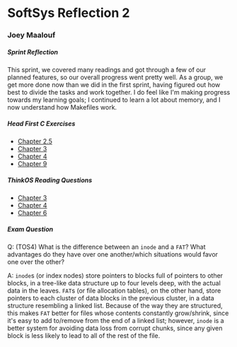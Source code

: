 # SoftSys Reflection 2

### Joey Maalouf

##### Sprint Reflection

This sprint, we covered many readings and got through a few of our planned features, so our overall progress went pretty well. As a group, we get more done now than we did in the first sprint, having figured out how best to divide the tasks and work together. I do feel like I'm making progress towards my learning goals; I continued to learn a lot about memory, and I now understand how Makefiles work.

##### Head First C Exercises

* [Chapter 2.5](../exercises/ex02.5/find_track.c)
* [Chapter 3](../exercises/ex03/tee.c)
* [Chapter 4](../exercises/ex04/Makefile)
* [Chapter 9](../exercises/ex09/fork.c)

##### ThinkOS Reading Questions

* [Chapter 3](../reading_questions/thinkos.md#chapter-3)
* [Chapter 4](../reading_questions/thinkos.md#chapter-4)
* [Chapter 6](../reading_questions/thinkos.md#chapter-6)

##### Exam Question

Q: (TOS4) What is the difference between an `inode` and a `FAT`? What advantages do they have over one another/which situations would favor one over the other?

A: `inode`s (or index nodes) store pointers to blocks full of pointers to other blocks, in a tree-like data structure up to four levels deep, with the actual data in the leaves. `FAT`s (or file allocation tables), on the other hand, store pointers to each cluster of data blocks in the previous cluster, in a data structure resembling a linked list. Because of the way they are structured, this makes `FAT` better for files whose contents constantly grow/shrink, since it's easy to add to/remove from the end of a linked list; however, `inode` is a better system for avoiding data loss from corrupt chunks, since any given block is less likely to lead to all of the rest of the file.

